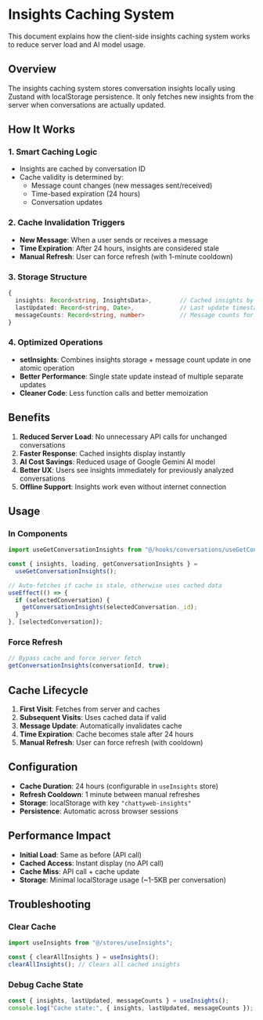 # Insights Caching System

This document explains how the client-side insights caching system works to reduce server load and AI model usage.

## Overview

The insights caching system stores conversation insights locally using Zustand with localStorage persistence. It only fetches new insights from the server when conversations are actually updated.

## How It Works

### 1. **Smart Caching Logic**

- Insights are cached by conversation ID
- Cache validity is determined by:
  - Message count changes (new messages sent/received)
  - Time-based expiration (24 hours)
  - Conversation updates

### 2. **Cache Invalidation Triggers**

- **New Message**: When a user sends or receives a message
- **Time Expiration**: After 24 hours, insights are considered stale
- **Manual Refresh**: User can force refresh (with 1-minute cooldown)

### 3. **Storage Structure**

```typescript
{
  insights: Record<string, InsightsData>,        // Cached insights by conversation ID
  lastUpdated: Record<string, Date>,             // Last update timestamps
  messageCounts: Record<string, number>          // Message counts for change detection
}
```

### 4. **Optimized Operations**

- **setInsights**: Combines insights storage + message count update in one atomic operation
- **Better Performance**: Single state update instead of multiple separate updates
- **Cleaner Code**: Less function calls and better memoization

## Benefits

1. **Reduced Server Load**: No unnecessary API calls for unchanged conversations
2. **Faster Response**: Cached insights display instantly
3. **AI Cost Savings**: Reduced usage of Google Gemini AI model
4. **Better UX**: Users see insights immediately for previously analyzed conversations
5. **Offline Support**: Insights work even without internet connection

## Usage

### In Components

```typescript
import useGetConversationInsights from "@/hooks/conversations/useGetConversationInsights";

const { insights, loading, getConversationInsights } =
  useGetConversationInsights();

// Auto-fetches if cache is stale, otherwise uses cached data
useEffect(() => {
  if (selectedConversation) {
    getConversationInsights(selectedConversation._id);
  }
}, [selectedConversation]);
```

### Force Refresh

```typescript
// Bypass cache and force server fetch
getConversationInsights(conversationId, true);
```

## Cache Lifecycle

1. **First Visit**: Fetches from server and caches
2. **Subsequent Visits**: Uses cached data if valid
3. **Message Update**: Automatically invalidates cache
4. **Time Expiration**: Cache becomes stale after 24 hours
5. **Manual Refresh**: User can force refresh (with cooldown)

## Configuration

- **Cache Duration**: 24 hours (configurable in `useInsights` store)
- **Refresh Cooldown**: 1 minute between manual refreshes
- **Storage**: localStorage with key `"chattyweb-insights"`
- **Persistence**: Automatic across browser sessions

## Performance Impact

- **Initial Load**: Same as before (API call)
- **Cached Access**: Instant display (no API call)
- **Cache Miss**: API call + cache update
- **Storage**: Minimal localStorage usage (~1-5KB per conversation)

## Troubleshooting

### Clear Cache

```typescript
import useInsights from "@/stores/useInsights";

const { clearAllInsights } = useInsights();
clearAllInsights(); // Clears all cached insights
```

### Debug Cache State

```typescript
const { insights, lastUpdated, messageCounts } = useInsights();
console.log("Cache state:", { insights, lastUpdated, messageCounts });
```
